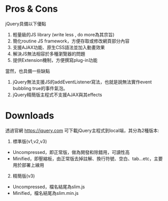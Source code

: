 # Pros & Cons
jQuery具備以下優點
1. 輕量級的JS library (write less , do more為其宗旨)
2. 簡化routine JS framework，方便存取或修改網頁部分內容
3. 支援AJAX功能、原生CSS語法並加入動畫效果
4. 解決JS無法相容於多種瀏覽器的問題
5. 提供Extension機制，方便撰寫plug-in功能

當然，也具備一些缺點 
1. jQuery無法支援JS的addEventListener寫法，也就是說無法實作event bubbling true的事件氣泡。
2. jQuery精簡版主程式不支援AJAX與其effects

# Downloads
透過官網 https://jquery.com 可下載jQuery主程式到local端，其分為2種版本:
1. 標準版(v1,v2,v3)
  - Uncompressed，即正常版，做為開發和除錯用，可讀性高  
  - Minified，即壓縮板，由正常版去掉註解、換行符號、空白、tab...etc，主要用於部署上線用  
2. 精簡版(v3)
  - Uncompressed，檔名結尾為slim.js  
  - Minified，檔名結尾為slim.min.js  


